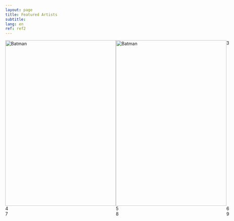 ```yaml
---
layout: page
title: Featured Artists
subtitle:
lang: en
ref: ref2
---
```


<style>
.card {
  width: 350px;
  height: 525px;
  overflow: hidden;
  position: relative;
}
.card .main-content {
  width: 100%;
  height: 100%;
}
.card .main-content img {
  width: 100%;
  height: 100%;
}
.card .overlay-content {
  width: 100%;
  height: 100%;
  background-color: #ffeac9;
  color: #080808;
  display: flex;
  justify-content: center;
  align-items: center;
  overflow: hidden;
  position: absolute;
  z-index: 1;
  transition: 0.6s;
  top: 0%;
  left: 100%;
  opacity: 0.8;
}
.card:hover .overlay-content {
  /* left: 0; */
  transform: translateX(-100%);
}
.card .overlay-content p {
  text-align: center;
  font-size: 1.4rem;
  margin: 2rem;
  letter-spacing: 1px;
  line-height: 1.75rem;
}
.card .overlay-content p span {
  display: block;
  letter-spacing: normal;
  font-size: 1rem;
  font-style: italic;
  margin-top: 1.25rem;
}
.grid-container {
  display: grid;
  grid-template-columns: repeat(3, 1fr);
  grid-column-gap: 0px;
  grid-row-gap: 0px;
}
</style>

<div class="grid-container">
  <div class="grid-item">
  <div class="card">
      <div class="main-content">
        <img src="https://images.unsplash.com/photo-1531259683007-016a7b628fc3?w=500&q=80&fit=max" alt="Batman">
      </div>
      <div class="overlay-content">
        <p>
          "Sometimes the truth isn't good enough, sometimes people deserve more. Sometimes people deserve to have their faith rewarded..."
          <span>- The Dark Knight -</span>
        </p>
      </div>
    </div>
  </div>
  <div class="grid-item">
  <div class="card">
      <div class="main-content">
        <img src="https://images.unsplash.com/photo-1531259683007-016a7b628fc3?w=500&q=80&fit=max" alt="Batman">
      </div>
      <div class="overlay-content">
        <p>
          "Sometimes the truth isn't good enough, sometimes people deserve more. Sometimes people deserve to have their faith rewarded..."
          <span>- The Dark Knight -</span>
        </p>
      </div>
    </div>
  </div>
  <div class="grid-item">3</div>
  <div class="grid-item">4</div>
  <div class="grid-item">5</div>
  <div class="grid-item">6</div>
  <div class="grid-item">7</div>
  <div class="grid-item">8</div>
  <div class="grid-item">9</div>
</div>
